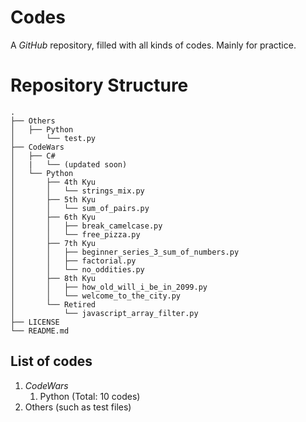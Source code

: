 # Codes
A *GitHub* repository, filled with all kinds of codes. Mainly for practice.

# Repository Structure
```
.
├── Others
│   ├── Python
│       └── test.py
├── CodeWars
│   ├── C#
│   |   └── (updated soon)
│   └── Python
│       ├── 4th Kyu
│       │   └── strings_mix.py
│       ├── 5th Kyu
│       │   └── sum_of_pairs.py
│       ├── 6th Kyu
│       │   ├── break_camelcase.py
│       │   └── free_pizza.py
│       ├── 7th Kyu
│       │   ├── beginner_series_3_sum_of_numbers.py
│       │   ├── factorial.py
│       │   └── no_oddities.py
│       ├── 8th Kyu
│       │   ├── how_old_will_i_be_in_2099.py
│       │   └── welcome_to_the_city.py
│       └── Retired
│           └── javascript_array_filter.py
├── LICENSE
└── README.md
```

## List of codes
1. *CodeWars*
   1. Python (Total: 10 codes)
2. Others (such as test files)

